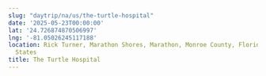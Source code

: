 ```yaml
---
slug: "daytrip/na/us/the-turtle-hospital"
date: '2025-05-23T00:00:00'
lat: '24.726874870506997'
lng: '-81.05026245117188'
location: Rick Turner, Marathon Shores, Marathon, Monroe County, Florida, 33050, United
  States
title: The Turtle Hospital
---
```



